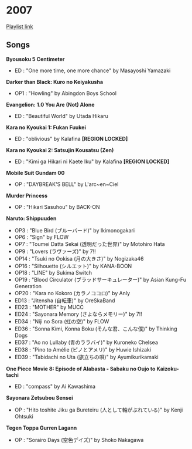 # 2007

[Playlist link](https://open.spotify.com/user/fz230568w0ccmom2dg3zvxq1h/playlist/40NmtYQuqz21GlFOCBGnhR?si=ESAvRfjGTwuYCL-TreR1Cg)

## Songs

**Byousoku 5 Centimeter**
* ED : "One more time, one more chance" by Masayoshi Yamazaki

**Darker than Black: Kuro no Keiyakusha**
* OP1 : "Howling" by Abingdon Boys School

**Evangelion: 1.0 You Are (Not) Alone**
* ED : "Beautiful World" by Utada Hikaru

**Kara no Kyoukai 1: Fukan Fuukei**
* ED : "oblivious" by Kalafina **[REGION LOCKED]**

**Kara no Kyoukai 2: Satsujin Kousatsu (Zen)**
* ED : "Kimi ga Hikari ni Kaete Iku" by Kalafina **[REGION LOCKED]**

**Mobile Suit Gundam 00**
* OP : "DAYBREAK'S BELL" by L'arc~en~Ciel

**Murder Princess**
* OP : "Hikari Sasuhou" by BACK-ON

**Naruto: Shippuuden**
* OP3 : "Blue Bird (ブルーバード)" by Ikimonogakari
* OP6 : "Sign" by FLOW
* OP7 : "Toumei Datta Sekai (透明だった世界)" by Motohiro Hata
* OP9 : "Lovers (ラヴァーズ)" by 7!!
* OP14 : "Tsuki no Ookisa (月の大きさ)" by Nogizaka46
* OP16 : "Silhouette (シルエット)" by KANA-BOON
* OP18 : "LINE" by Sukima Switch
* OP19 : "Blood Circulator (ブラッドサーキュレーター)" by Asian Kung-Fu Generation
* OP20 : "Kara no Kokoro (カラノココロ)" by Anly
* ED13 : "Jitensha (自転車)" by OreSkaBand
* ED23 : "MOTHER" by MUCC
* ED24 : "Sayonara Memory (さよならメモリー)" by 7!!
* ED34 : "Niji no Sora (虹の空)" by FLOW
* ED36 : "Sonna Kimi, Konna Boku (そんな君、こんな僕)" by Thinking Dogs
* ED37 : "Ao no Lullaby (青のララバイ)" by Kuroneko Chelsea
* ED38 : "Pino to Amélie (ピノとアメリ)" by Huwie Ishizaki
* ED39 : "Tabidachi no Uta (旅立ちの唄)" by Ayumikurikamaki

**One Piece Movie 8: Episode of Alabasta - Sabaku no Oujo to Kaizoku-tachi**
* ED : "compass" by Ai Kawashima

**Sayonara Zetsubou Sensei**
* OP : "Hito toshite Jiku ga Bureteiru (人として軸がぶれている)" by Kenji Ohtsuki

**Tegen Toppa Gurren Lagann**
* OP : "Sorairo Days (空色デイズ)" by Shoko Nakagawa